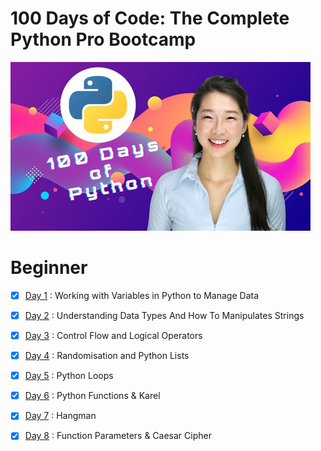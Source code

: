 # 100 Days of Code: The Complete Python Pro Bootcamp

![100 Days Of Code](./images/100days-of-code.jpg)
# Beginner
- [x] [Day 1] : Working with Variables in Python to Manage Data
- [x] [Day 2] : Understanding Data Types And How To Manipulates Strings
- [x] [Day 3] : Control Flow and Logical Operators  
- [x] [Day 4] : Randomisation and Python Lists
- [x] [Day 5] : Python Loops
- [x] [Day 6] : Python Functions & Karel 
- [x] [Day 7] : Hangman   
- [x] [Day 8] : Function Parameters & Caesar Cipher  












<!-- repository Link  -->
[Day 1]:https://github.com/themilon/100-Days-Python/tree/main/Day-01
[Day 2]:https://github.com/themilon/100-Days-Python/tree/main/Day-02
[Day 3]:https://github.com/themilon/100-Days-Python/tree/main/Day-03
[Day 4]:https://github.com/themilon/100-Days-Python/tree/main/Day-04
[Day 5]:https://github.com/themilon/100-Days-Python/tree/main/Day-05
[Day 6]:https://github.com/themilon/100-Days-Python/tree/main/Day-06
[Day 7]:https://github.com/themilon/100-Days-Python/tree/main/Day-07
[Day 8]:https://github.com/themilon/100-Days-Python/tree/main/Day-08